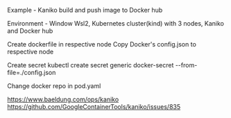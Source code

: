 Example - Kaniko build and push image to Docker hub

Environment - Window Wsl2, Kubernetes cluster(kind) with 3 nodes, Kaniko and Docker hub

Create dockerfile in respective node
Copy Docker's config.json to respective node

Create secret
kubectl create secret generic docker-secret --from-file=./config.json

Change docker repo in pod.yaml

https://www.baeldung.com/ops/kaniko
https://github.com/GoogleContainerTools/kaniko/issues/835

